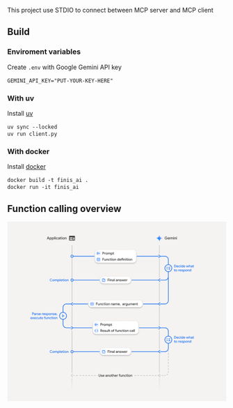 This project use STDIO to connect between MCP server and MCP client

## Build

### Enviroment variables

Create `.env` with Google Gemini API key

```{text}
GEMINI_API_KEY="PUT-YOUR-KEY-HERE"
```

### With uv

Install [uv](https://github.com/astral-sh/uv)

```{bash}
uv sync --locked
uv run client.py
```

### With docker

Install [docker](https://www.docker.com/)

```{bash}
docker build -t finis_ai .
docker run -it finis_ai
```

## Function calling overview

![Function calling overview](./assets/function-calling-overview.png)
